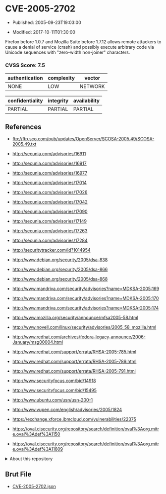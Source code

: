 # CVE-2005-2702

- Published: 2005-09-23T19:03:00

- Modified: 2017-10-11T01:30:00

Firefox before 1.0.7 and Mozilla Suite before 1.7.12 allows remote attackers to cause a denial of service (crash) and possibly execute arbitrary code via Unicode sequences with "zero-width non-joiner" characters.

### CVSS Score: **7.5**

| authentication | complexity | vector |
| --- | --- | --- |
| NONE | LOW | NETWORK |

| confidentiality | integrity | availability |
| --- | --- | --- |
| PARTIAL | PARTIAL | PARTIAL |

## References

* ftp://ftp.sco.com/pub/updates/OpenServer/SCOSA-2005.49/SCOSA-2005.49.txt

* http://secunia.com/advisories/16911

* http://secunia.com/advisories/16917

* http://secunia.com/advisories/16977

* http://secunia.com/advisories/17014

* http://secunia.com/advisories/17026

* http://secunia.com/advisories/17042

* http://secunia.com/advisories/17090

* http://secunia.com/advisories/17149

* http://secunia.com/advisories/17263

* http://secunia.com/advisories/17284

* http://securitytracker.com/id?1014954

* http://www.debian.org/security/2005/dsa-838

* http://www.debian.org/security/2005/dsa-866

* http://www.debian.org/security/2005/dsa-868

* http://www.mandriva.com/security/advisories?name=MDKSA-2005:169

* http://www.mandriva.com/security/advisories?name=MDKSA-2005:170

* http://www.mandriva.com/security/advisories?name=MDKSA-2005:174

* http://www.mozilla.org/security/announce/mfsa2005-58.html

* http://www.novell.com/linux/security/advisories/2005_58_mozilla.html

* http://www.redhat.com/archives/fedora-legacy-announce/2006-January/msg00004.html

* http://www.redhat.com/support/errata/RHSA-2005-785.html

* http://www.redhat.com/support/errata/RHSA-2005-789.html

* http://www.redhat.com/support/errata/RHSA-2005-791.html

* http://www.securityfocus.com/bid/14918

* http://www.securityfocus.com/bid/15495

* http://www.ubuntu.com/usn/usn-200-1

* http://www.vupen.com/english/advisories/2005/1824

* https://exchange.xforce.ibmcloud.com/vulnerabilities/22375

* https://oval.cisecurity.org/repository/search/definition/oval%3Aorg.mitre.oval%3Adef%3A1150

* https://oval.cisecurity.org/repository/search/definition/oval%3Aorg.mitre.oval%3Adef%3A11609

<details>
<summary>About this repository</summary> 

  This repository is part of the project [Live Hack CVE](https://github.com/Live-Hack-CVE). Main website can be found [www.live-hack.org](https://www.live-hack.org) 
  
  Made by [Sn0wAlice](https://github.com/Sn0wAlice) for the people that care about security and need to have a feed of the latest CVEs. Hope you enjoy it, don't forget to star the repo and follow me on [Twitter](https://twitter.com/Sn0wAlice) and [Github](https://github.com/Sn0wAlice). And that is my [personnal website](https://www.alice-snow.me/)

  - [Home Page](https://github.com/Live-Hack-CVE)
  - [Framework](https://github.com/Live-Hack-CVE/cve-framework)
  - [CVE database](https://github.com/Live-Hack-CVE/full_database)
  - [Changelog](https://github.com/Live-Hack-CVE/Changelog)
</details>

## Brut File

* [CVE-2005-2702.json](https://raw.githubusercontent.com/Live-Hack-CVE/full_database/main/cves/2005/CVE-2005-2702.json)

